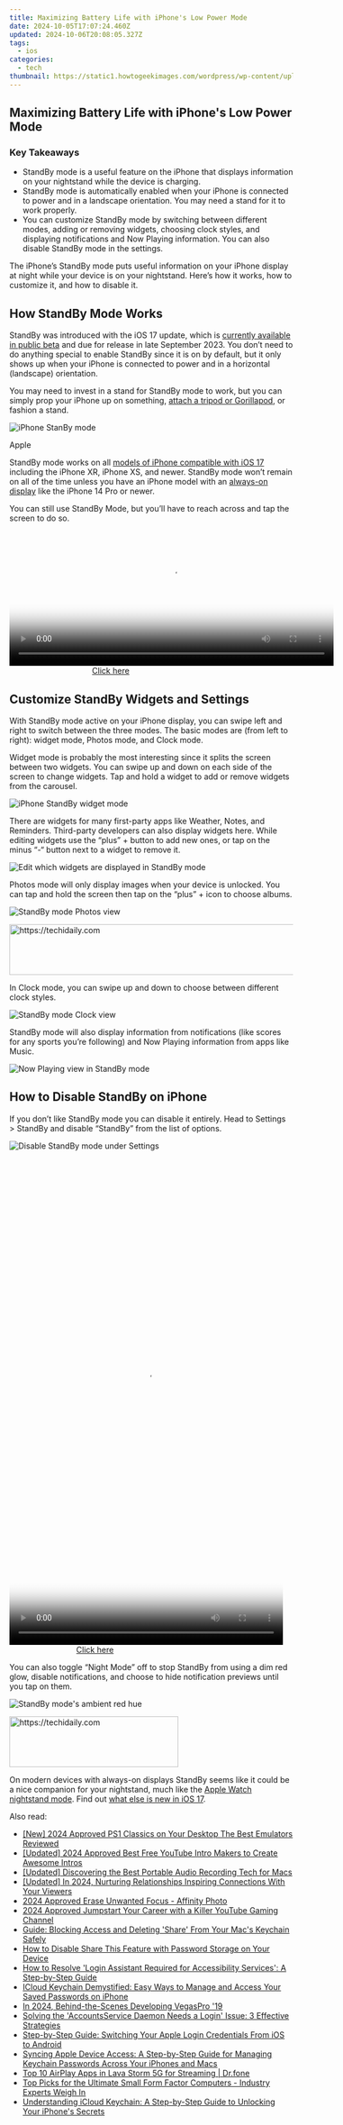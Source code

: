 ```yaml
---
title: Maximizing Battery Life with iPhone's Low Power Mode
date: 2024-10-05T17:07:24.460Z
updated: 2024-10-06T20:08:05.327Z
tags:
  - ios
categories:
  - tech
thumbnail: https://static1.howtogeekimages.com/wordpress/wp-content/uploads/2023/08/standby_wwdc2.png
---
```


## Maximizing Battery Life with iPhone's Low Power Mode

### Key Takeaways

* StandBy mode is a useful feature on the iPhone that displays information on your nightstand while the device is charging.
* StandBy mode is automatically enabled when your iPhone is connected to power and in a landscape orientation. You may need a stand for it to work properly.
* You can customize StandBy mode by switching between different modes, adding or removing widgets, choosing clock styles, and displaying notifications and Now Playing information. You can also disable StandBy mode in the settings.

 The iPhone’s StandBy mode puts useful information on your iPhone display at night while your device is on your nightstand. Here’s how it works, how to customize it, and how to disable it.

##  How StandBy Mode Works

 StandBy was introduced with the iOS 17 update, which is [currently available in public beta](https://video-screen-grab.techidaily.com/updated-crafting-conversations-that-captivate-google-meet-edition-for-2024/) and due for release in late September 2023\. You don’t need to do anything special to enable StandBy since it is on by default, but it only shows up when your iPhone is connected to power and in a horizontal (landscape) orientation.

 You may need to invest in a stand for StandBy mode to work, but you can simply prop your iPhone up on something, [attach a tripod or Gorillapod](https://hardware-tips.techidaily.com/updated-noctua-nh-d15-g2-features-enhanced-silence-with-increased-heatpipes-and-modernized-offset-framework/), or fashion a stand.

![iPhone StanBy mode](https://static1.howtogeekimages.com/wordpress/wp-content/uploads/2023/08/standby_wwdc1.png) 

Apple

 StandBy mode works on all [models of iPhone compatible with iOS 17](https://sim-unlock.techidaily.com/in-2024-how-to-check-if-your-zte-nubia-z60-ultra-is-unlocked-by-drfone-android/) including the iPhone XR, iPhone XS, and newer. StandBy mode won’t remain on all of the time unless you have an iPhone model with an [always-on display](https://android-pokemon-go.techidaily.com/top-15-augmented-reality-games-like-pokemon-go-to-play-on-motorola-razr-40-ultra-drfone-by-drfone-virtual-android/) like the iPhone 14 Pro or newer.

 You can still use StandBy Mode, but you’ll have to reach across and tap the screen to do so.

<!-- affiliate ads begin -->
<span id="1982596">
					<video width="576" height="240" style="cursor:pointer"
           poster="//a.impactradius-go.com/display-clicktoplayimage/1982596.png"
           onclick="if(!this.playClicked){this.play();this.setAttribute('controls',true);this.playClicked=true;}">
	   <source src="//a.impactradius-go.com/display-ad/22993-1982596">
	   <img src="//a.impactradius-go.com/display-clicktoplayimage/1982596.png" style="border: none; height: 100%; width: 100%; object-fit: contain">
	</video>
	<div style="width:360px;text-align:center"><a href="javascript:window.open(decodeURIComponent('https%3A%2F%2Fhomestyler.sjv.io%2Fc%2F5597632%2F1982596%2F22993'), '_blank');void(0);">Click here</a></div>
</span>
<img height="0" width="0" src="https://imp.pxf.io/i/5597632/1982596/22993" style="position:absolute;visibility:hidden;" border="0" />
<!-- affiliate ads end -->

##  Customize StandBy Widgets and Settings

 With StandBy mode active on your iPhone display, you can swipe left and right to switch between the three modes. The basic modes are (from left to right): widget mode, Photos mode, and Clock mode.

 Widget mode is probably the most interesting since it splits the screen between two widgets. You can swipe up and down on each side of the screen to change widgets. Tap and hold a widget to add or remove widgets from the carousel.

![iPhone StandBy widget mode](https://static1.howtogeekimages.com/wordpress/wp-content/uploads/2023/08/standby_widget_view.PNG) 

 There are widgets for many first-party apps like Weather, Notes, and Reminders. Third-party developers can also display widgets here. While editing widgets use the “plus” + button to add new ones, or tap on the minus “-“ button next to a widget to remove it.

![Edit which widgets are displayed in StandBy mode](https://static1.howtogeekimages.com/wordpress/wp-content/uploads/2023/08/standby_edit_widget.PNG) 

 Photos mode will only display images when your device is unlocked. You can tap and hold the screen then tap on the “plus” + icon to choose albums.

![StandBy mode Photos view](https://static1.howtogeekimages.com/wordpress/wp-content/uploads/2023/08/standby_photos_view.PNG) 

<!-- affiliate ads begin -->
<a href="https://appsumo.8odi.net/c/5597632/2082526/7443" target="_top" id="2082526">
  <img src="//a.impactradius-go.com/display-ad/7443-2082526" border="0" alt="https://techidaily.com" width="728" height="90"/>
</a>
<img height="0" width="0" src="https://appsumo.8odi.net/i/5597632/2082526/7443" style="position:absolute;visibility:hidden;" border="0" />
<!-- affiliate ads end -->

 In Clock mode, you can swipe up and down to choose between different clock styles.

![StandBy mode Clock view](https://static1.howtogeekimages.com/wordpress/wp-content/uploads/2023/08/standby_clock_view.PNG) 

 StandBy mode will also display information from notifications (like scores for any sports you’re following) and Now Playing information from apps like Music.

![Now Playing view in StandBy mode](https://static1.howtogeekimages.com/wordpress/wp-content/uploads/2023/08/standby_now_playing.PNG) 

##  How to Disable StandBy on iPhone

 If you don’t like StandBy mode you can disable it entirely. Head to Settings > StandBy and disable “StandBy” from the list of options.

![Disable StandBy mode under Settings](https://static1.howtogeekimages.com/wordpress/wp-content/uploads/2023/08/standby_settings.jpg) 

<!-- affiliate ads begin -->
<span id="1899850">
					<video width="486" height="864" style="cursor:pointer"
           poster="//a.impactradius-go.com/display-clicktoplayimage/1899850.png"
           onclick="if(!this.playClicked){this.play();this.setAttribute('controls',true);this.playClicked=true;}">
	   <source src="//a.impactradius-go.com/display-ad/14483-1899850">
	   <img src="//a.impactradius-go.com/display-clicktoplayimage/1899850.png" style="border: none; height: 100%; width: 100%; object-fit: contain">
	</video>
	<div style="width:304px;text-align:center"><a href="javascript:window.open(decodeURIComponent('https%3A%2F%2Felectronicx.pxf.io%2Fc%2F5597632%2F1899850%2F14483'), '_blank');void(0);">Click here</a></div>
</span>
<img height="0" width="0" src="https://imp.pxf.io/i/5597632/1899850/14483" style="position:absolute;visibility:hidden;" border="0" />
<!-- affiliate ads end -->

 You can also toggle “Night Mode” off to stop StandBy from using a dim red glow, disable notifications, and choose to hide notification previews until you tap on them.

![StandBy mode's ambient red hue](https://static1.howtogeekimages.com/wordpress/wp-content/uploads/2023/08/standby_red_hue.PNG) 

<!-- affiliate ads begin -->
<a href="https://aligracehair.sjv.io/c/5597632/1997690/19272" target="_top" id="1997690">
  <img src="//a.impactradius-go.com/display-ad/19272-1997690" border="0" alt="https://techidaily.com" width="300" height="90"/>
</a>
<img height="0" width="0" src="https://aligracehair.sjv.io/i/5597632/1997690/19272" style="position:absolute;visibility:hidden;" border="0" />
<!-- affiliate ads end -->

 On modern devices with always-on displays StandBy seems like it could be a nice companion for your nightstand, much like the [Apple Watch nightstand mode](https://extra-lessons.techidaily.com/2024-approved-branding-beyond-words-eye-catching-podcast-graphics/). Find out [what else is new in iOS 17](https://tech-haven.techidaily.com/assessing-data-protection-risks-in-using-chatgpt-technology/).

<ins class="adsbygoogle"
     style="display:block"
     data-ad-format="autorelaxed"
     data-ad-client="ca-pub-7571918770474297"
     data-ad-slot="1223367746"></ins>

<ins class="adsbygoogle"
     style="display:block"
     data-ad-client="ca-pub-7571918770474297"
     data-ad-slot="8358498916"
     data-ad-format="auto"
     data-full-width-responsive="true"></ins>

<span class="atpl-alsoreadstyle">Also read:</span>
<div><ul>
<li><a href="https://screen-capture.techidaily.com/new-2024-approved-ps1-classics-on-your-desktop-the-best-emulators-reviewed/"><u>[New] 2024 Approved PS1 Classics on Your Desktop The Best Emulators Reviewed</u></a></li>
<li><a href="https://facebook-video-footage.techidaily.com/updated-2024-approved-best-free-youtube-intro-makers-to-create-awesome-intros/"><u>[Updated] 2024 Approved Best Free YouTube Intro Makers to Create Awesome Intros</u></a></li>
<li><a href="https://screen-sharing-recording.techidaily.com/updated-discovering-the-best-portable-audio-recording-tech-for-macs/"><u>[Updated] Discovering the Best Portable Audio Recording Tech for Macs</u></a></li>
<li><a href="https://article-posts.techidaily.com/updated-in-2024-nurturing-relationships-inspiring-connections-with-your-viewers/"><u>[Updated] In 2024, Nurturing Relationships Inspiring Connections With Your Viewers</u></a></li>
<li><a href="https://fox-blue.techidaily.com/2024-approved-erase-unwanted-focus-affinity-photo/"><u>2024 Approved Erase Unwanted Focus - Affinity Photo</u></a></li>
<li><a href="https://youtube-webster.techidaily.com/approved-jumpstart-your-career-with-a-killer-youtube-gaming-channel/"><u>2024 Approved Jumpstart Your Career with a Killer YouTube Gaming Channel</u></a></li>
<li><a href="https://os-tips.techidaily.com/guide-blocking-access-and-deleting-share-from-your-macs-keychain-safely/"><u>Guide: Blocking Access and Deleting 'Share' From Your Mac's Keychain Safely</u></a></li>
<li><a href="https://os-tips.techidaily.com/how-to-disable-share-this-feature-with-password-storage-on-your-device/"><u>How to Disable Share This Feature with Password Storage on Your Device</u></a></li>
<li><a href="https://os-tips.techidaily.com/how-to-resolve-login-assistant-required-for-accessibility-services-a-step-by-step-guide/"><u>How to Resolve 'Login Assistant Required for Accessibility Services': A Step-by-Step Guide</u></a></li>
<li><a href="https://os-tips.techidaily.com/icloud-keychain-demystified-easy-ways-to-manage-and-access-your-saved-passwords-on-iphone/"><u>ICloud Keychain Demystified: Easy Ways to Manage and Access Your Saved Passwords on iPhone</u></a></li>
<li><a href="https://extra-hints.techidaily.com/in-2024-behind-the-scenes-developing-vegaspro-19/"><u>In 2024, Behind-the-Scenes Developing VegasPro '19</u></a></li>
<li><a href="https://os-tips.techidaily.com/solving-the-accountsservice-daemon-needs-a-login-issue-3-effective-strategies/"><u>Solving the 'AccountsService Daemon Needs a Login' Issue: 3 Effective Strategies</u></a></li>
<li><a href="https://os-tips.techidaily.com/step-by-step-guide-switching-your-apple-login-credentials-from-ios-to-android/"><u>Step-by-Step Guide: Switching Your Apple Login Credentials From iOS to Android</u></a></li>
<li><a href="https://os-tips.techidaily.com/syncing-apple-device-access-a-step-by-step-guide-for-managing-keychain-passwords-across-your-iphones-and-macs/"><u>Syncing Apple Device Access: A Step-by-Step Guide for Managing Keychain Passwords Across Your iPhones and Macs</u></a></li>
<li><a href="https://screen-mirror.techidaily.com/top-10-airplay-apps-in-lava-storm-5g-for-streaming-drfone-by-drfone-android/"><u>Top 10 AirPlay Apps in Lava Storm 5G for Streaming | Dr.fone</u></a></li>
<li><a href="https://win-net.techidaily.com/top-picks-for-the-ultimate-small-form-factor-computers-industry-experts-weigh-in/"><u>Top Picks for the Ultimate Small Form Factor Computers - Industry Experts Weigh In</u></a></li>
<li><a href="https://os-tips.techidaily.com/understanding-icloud-keychain-a-step-by-step-guide-to-unlocking-your-iphones-secrets/"><u>Understanding iCloud Keychain: A Step-by-Step Guide to Unlocking Your iPhone's Secrets</u></a></li>
</ul></div>

